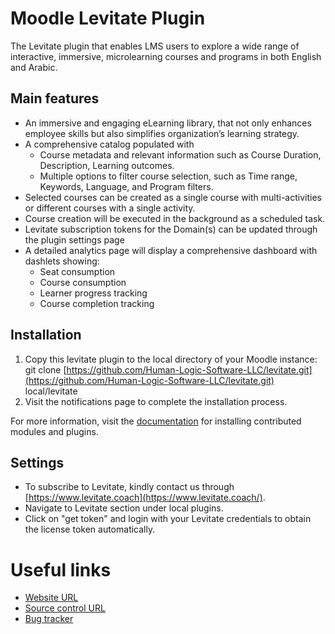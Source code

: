 # Moodle Levitate Plugin  
The Levitate plugin that enables LMS users to explore a wide range of interactive, immersive, microlearning courses and programs in both English and Arabic.


## Main features
* An immersive and engaging eLearning library, that not only enhances employee skills but also simplifies organization’s learning strategy.
* A comprehensive catalog populated with 
  - Course metadata and relevant information such as Course Duration, Description, Learning outcomes.
  - Multiple options to filter course selection, such as Time range,  Keywords, Language, and Program filters.
* Selected courses can be created as a single course with multi-activities or different courses with a single activity.
* Course creation will be executed in the background as a scheduled task.
* Levitate subscription tokens for the Domain(s) can be updated through the plugin settings page
* A detailed analytics page will display a comprehensive dashboard with dashlets showing:
  - Seat consumption
  - Course consumption
  - Learner progress tracking
  - Course completion tracking


## Installation
1.	Copy this levitate plugin to the local directory of your Moodle instance: git clone [https://github.com/Human-Logic-Software-LLC/levitate.git](https://github.com/Human-Logic-Software-LLC/levitate.git) local/levitate
2.	Visit the notifications page to complete the installation process.

For more information, visit the [documentation](https://docs.moodle.org/403/en/Installing_plugins) for installing contributed modules and plugins.


## Settings
* To subscribe to Levitate, kindly contact us through [https://www.levitate.coach](https://www.levitate.coach/).
* Navigate to Levitate section under local plugins. 
* Click on "get token" and login with your Levitate credentials to obtain the license token automatically. 


# Useful links
*	[Website URL](https://www.levitate.coach/)
*	[Source control URL](https://github.com/Human-Logic-Software-LLC/Levitate)
*	[Bug tracker](https://github.com/Human-Logic-Software-LLC/Levitate/issues)


